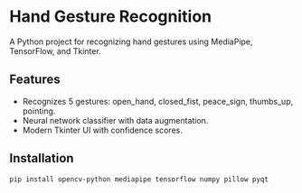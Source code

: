 # Hand Gesture Recognition

A Python project for recognizing hand gestures using MediaPipe, TensorFlow, and Tkinter.

## Features
- Recognizes 5 gestures: open_hand, closed_fist, peace_sign, thumbs_up, pointing.
- Neural network classifier with data augmentation.
- Modern Tkinter UI with confidence scores.

## Installation
```bash
pip install opencv-python mediapipe tensorflow numpy pillow pyqt
